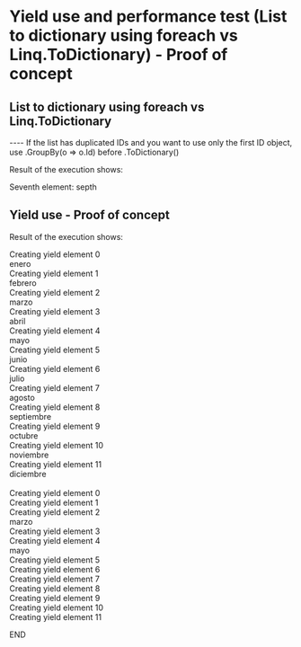 # Yield use and performance test (List to dictionary using foreach vs Linq.ToDictionary) - Proof of concept

## List to dictionary using foreach vs Linq.ToDictionary
---- If the list has duplicated IDs and you want to use only the first ID object, use .GroupBy(o => o.Id) before .ToDictionary()

Result of the execution shows:

Seventh element: septh

## Yield use - Proof of concept

Result of the execution shows:

Creating yield element 0
<br/>enero
<br/>Creating yield element 1
<br/>febrero
<br/>Creating yield element 2
<br/>marzo
<br/>Creating yield element 3
<br/>abril
<br/>Creating yield element 4
<br/>mayo
<br/>Creating yield element 5
<br/>junio
<br/>Creating yield element 6
<br/>julio
<br/>Creating yield element 7
<br/>agosto
<br/>Creating yield element 8
<br/>septiembre
<br/>Creating yield element 9
<br/>octubre
<br/>Creating yield element 10
<br/>noviembre
<br/>Creating yield element 11
<br/>diciembre
<br/>
<br/>Creating yield element 0
<br/>Creating yield element 1
<br/>Creating yield element 2
<br/>marzo
<br/>Creating yield element 3
<br/>Creating yield element 4
<br/>mayo
<br/>Creating yield element 5
<br/>Creating yield element 6
<br/>Creating yield element 7
<br/>Creating yield element 8
<br/>Creating yield element 9
<br/>Creating yield element 10
<br/>Creating yield element 11

END
